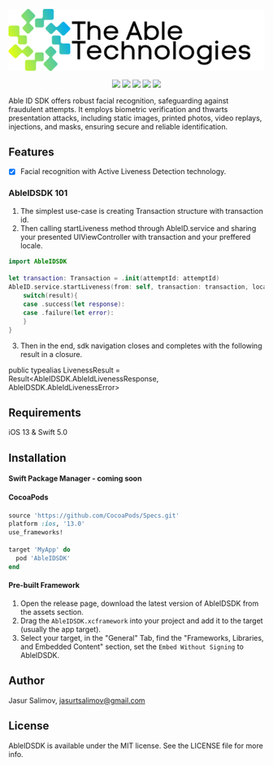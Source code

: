 <p align="center">
<img src="https://raw.githubusercontent.com/JasurSalimov/AbleIDSDK/master/images/logo.png" alt="AbleIDSDK" title="AbleIDSDK" width="557"/>
</p>


<p align="center">
<a href="https://cocoapods.org/pods/AbleIDSDK"><img src="https://img.shields.io/github/v/tag/JasurSalimov/AbleIDSDK.svg?color=blue&include_prereleases=&sort=semver"></a>
<a href="https://swift.org/package-manager/"><img src="https://img.shields.io/badge/SPM-supported-DE5C43.svg?style=flat"></a>
<a href="https://raw.githubusercontent.com/onevcat/AbleIDSDK/LICENSE"><img src="https://img.shields.io/badge/license-MIT-black"></a>
<a href="https://cocoapods.org/pods/AbleIDSDK"><img src="https://img.shields.io/cocoapods/v/AbleIDSDK.svg?style=flat"></a>
<a href="https://cocoapods.org/pods/AbleIDSDK"><img src="https://img.shields.io/cocoapods/p/AbleIDSDK.svg?style=flat"></a>
</p>

Able ID SDK offers robust facial recognition, safeguarding against fraudulent attempts. It employs biometric verification and thwarts presentation attacks, including static images, printed photos, video replays, injections, and masks, ensuring secure and reliable identification.

## Features

- [x] Facial recognition with Active Liveness Detection technology.

### AbleIDSDK 101

1. The simplest use-case is creating Transaction structure with transaction id. 
2. Then calling startLiveness method through AbleID.service and sharing your presented UIViewController with transaction and your preffered locale.

```swift
import AbleIDSDK

let transaction: Transaction = .init(attemptId: attemptId)
AbleID.service.startLiveness(from: self, transaction: transaction, locale: .russian) { result in
    switch(result){
    case .success(let response):
    case .failure(let error):
    }
}
```
3. Then in the end, sdk navigation closes and completes with the following result in a closure. 

public typealias LivenessResult = Result<AbleIDSDK.AbleIdLivenessResponse, AbleIDSDK.AbleIdLivenessError>

## Requirements
iOS 13 & Swift 5.0

## Installation

#### Swift Package Manager - coming soon

#### CocoaPods

```ruby
source 'https://github.com/CocoaPods/Specs.git'
platform :ios, '13.0'
use_frameworks!

target 'MyApp' do
  pod 'AbleIDSDK'
end
```

#### Pre-built Framework

1. Open the release page, download the latest version of AbleIDSDK from the assets section. 
2. Drag the `AbleIDSDK.xcframework` into your project and add it to the target (usually the app target).
3. Select your target, in the "General" Tab, find the "Frameworks, Libraries, and Embedded Content" section, set the `Embed Without Signing` to AbleIDSDK.

## Author

Jasur Salimov, jasurtsalimov@gmail.com

## License

AbleIDSDK is available under the MIT license. See the LICENSE file for more info.
